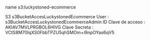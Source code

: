 name s3:luckystoned-ecommerce

S3
s3BucketAccesLuckystonedEcommerce
User : s3BucketAccesLuckystonedEcommerceAdmin
ID Clave de acceso : AKIAV7MVLPRGBOL6HIVG
Clave Secreta : 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